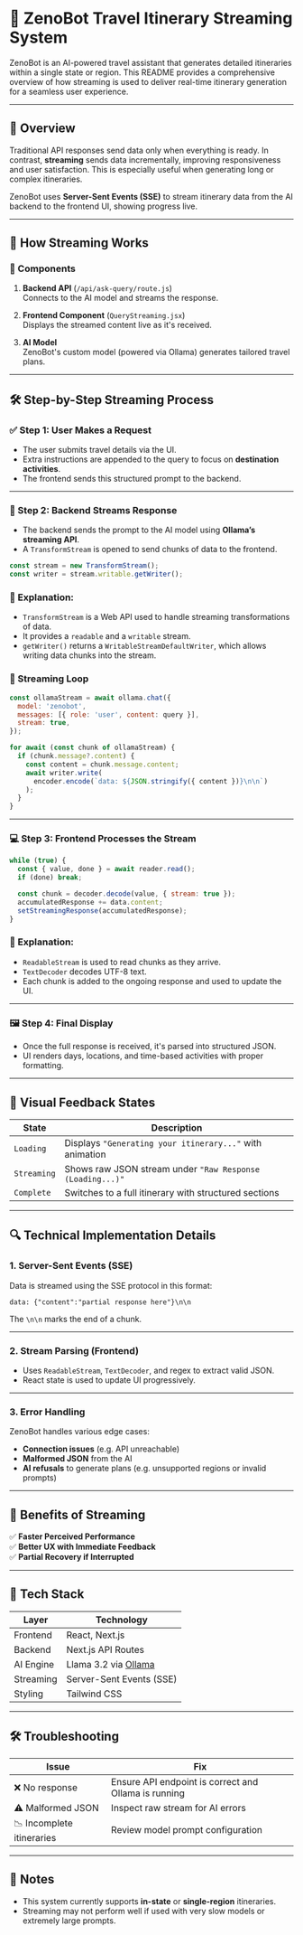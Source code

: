 # 🧭 ZenoBot Travel Itinerary Streaming System

ZenoBot is an AI-powered travel assistant that generates detailed itineraries within a single state or region. This README provides a comprehensive overview of how streaming is used to deliver real-time itinerary generation for a seamless user experience.

---

## 🚀 Overview

Traditional API responses send data only when everything is ready. In contrast, **streaming** sends data incrementally, improving responsiveness and user satisfaction. This is especially useful when generating long or complex itineraries.

ZenoBot uses **Server-Sent Events (SSE)** to stream itinerary data from the AI backend to the frontend UI, showing progress live.

---

## 🔁 How Streaming Works

### 🧩 Components

1. **Backend API** (`/api/ask-query/route.js`)  
   Connects to the AI model and streams the response.

2. **Frontend Component** (`QueryStreaming.jsx`)  
   Displays the streamed content live as it's received.

3. **AI Model**  
   ZenoBot's custom model (powered via Ollama) generates tailored travel plans.

---

## 🛠️ Step-by-Step Streaming Process

### ✅ Step 1: User Makes a Request

- The user submits travel details via the UI.
- Extra instructions are appended to the query to focus on **destination activities**.
- The frontend sends this structured prompt to the backend.

---

### 🧠 Step 2: Backend Streams Response

- The backend sends the prompt to the AI model using **Ollama’s streaming API**.
- A `TransformStream` is opened to send chunks of data to the frontend.

```js
const stream = new TransformStream();
const writer = stream.writable.getWriter();
```

### 📘 Explanation:
- `TransformStream` is a Web API used to handle streaming transformations of data.
- It provides a `readable` and a `writable` stream.
- `getWriter()` returns a `WritableStreamDefaultWriter`, which allows writing data chunks into the stream.

### 🔁 Streaming Loop

```js
const ollamaStream = await ollama.chat({
  model: 'zenobot',
  messages: [{ role: 'user', content: query }],
  stream: true,
});

for await (const chunk of ollamaStream) {
  if (chunk.message?.content) {
    const content = chunk.message.content;
    await writer.write(
      encoder.encode(`data: ${JSON.stringify({ content })}\n\n`)
    );
  }
}
```

---

### 💻 Step 3: Frontend Processes the Stream

```js
while (true) {
  const { value, done } = await reader.read();
  if (done) break;

  const chunk = decoder.decode(value, { stream: true });
  accumulatedResponse += data.content;
  setStreamingResponse(accumulatedResponse);
}
```

### 📘 Explanation:
- `ReadableStream` is used to read chunks as they arrive.
- `TextDecoder` decodes UTF-8 text.
- Each chunk is added to the ongoing response and used to update the UI.

---

### 🖼️ Step 4: Final Display

- Once the full response is received, it's parsed into structured JSON.
- UI renders days, locations, and time-based activities with proper formatting.

---

## 🎨 Visual Feedback States

| State            | Description |
|------------------|-------------|
| `Loading`        | Displays `"Generating your itinerary..."` with animation |
| `Streaming`      | Shows raw JSON stream under `"Raw Response (Loading...)"` |
| `Complete`       | Switches to a full itinerary with structured sections |

---

## 🔍 Technical Implementation Details

### 1. Server-Sent Events (SSE)

Data is streamed using the SSE protocol in this format:

```
data: {"content":"partial response here"}\n\n
```

The `\n\n` marks the end of a chunk.

---

### 2. Stream Parsing (Frontend)

- Uses `ReadableStream`, `TextDecoder`, and regex to extract valid JSON.
- React state is used to update UI progressively.

---

### 3. Error Handling

ZenoBot handles various edge cases:

- **Connection issues** (e.g. API unreachable)
- **Malformed JSON** from the AI
- **AI refusals** to generate plans (e.g. unsupported regions or invalid prompts)

---

## 🌟 Benefits of Streaming

✅ **Faster Perceived Performance**  
✅ **Better UX with Immediate Feedback**  
✅ **Partial Recovery if Interrupted**

---

## 🧰 Tech Stack

| Layer       | Technology |
|-------------|------------|
| Frontend    | React, Next.js |
| Backend     | Next.js API Routes |
| AI Engine   | Llama 3.2 via [Ollama](https://ollama.com) |
| Streaming   | Server-Sent Events (SSE) |
| Styling     | Tailwind CSS |

---

## 🛠️ Troubleshooting

| Issue | Fix |
|-------|-----|
| ❌ No response | Ensure API endpoint is correct and Ollama is running |
| ⚠️ Malformed JSON | Inspect raw stream for AI errors |
| 📉 Incomplete itineraries | Review model prompt configuration |

---

## 📎 Notes

- This system currently supports **in-state** or **single-region** itineraries.
- Streaming may not perform well if used with very slow models or extremely large prompts.
